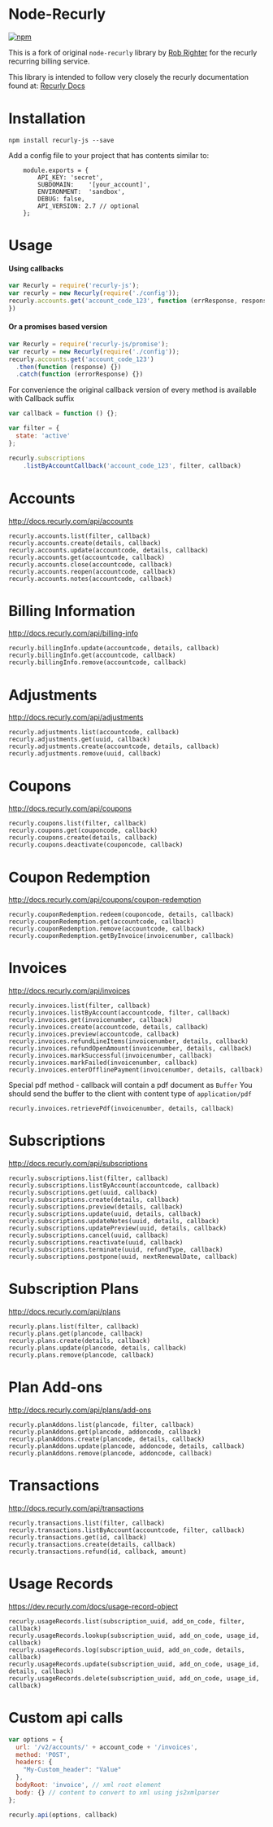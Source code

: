 Node-Recurly
===============
[![npm](https://img.shields.io/npm/dm/recurly-js.svg)](https://www.npmjs.com/package/recurly-js)

This is a fork of original `node-recurly` library by [Rob Righter](https://github.com/robrighter) for the recurly recurring billing service.

This library is intended to follow very closely the recurly documentation found at: [Recurly Docs](http://docs.recurly.com/)


Installation
===============

	npm install recurly-js --save

Add a config file to your project that has contents similar to:

		module.exports = {
			API_KEY: 'secret',
			SUBDOMAIN:    '[your_account]',
			ENVIRONMENT:  'sandbox',
			DEBUG: false,
			API_VERSION: 2.7 // optional
		};


Usage
===============

#### Using callbacks

```javascript
var Recurly = require('recurly-js');
var recurly = new Recurly(require('./config'));
recurly.accounts.get('account_code_123', function (errResponse, response) {
})
```

#### Or a promises based version

```javascript
var Recurly = require('recurly-js/promise');
var recurly = new Recurly(require('./config'));
recurly.accounts.get('account_code_123')
  .then(function (response) {})
  .catch(function (errorResponse) {})
```

For convenience the original callback version of every method is available with Callback suffix
```javascript
var callback = function () {};

var filter = {
  state: 'active'
};

recurly.subscriptions
    .listByAccountCallback('account_code_123', filter, callback)
```

Accounts
===============
http://docs.recurly.com/api/accounts


    recurly.accounts.list(filter, callback)
    recurly.accounts.create(details, callback)
    recurly.accounts.update(accountcode, details, callback)
    recurly.accounts.get(accountcode, callback)
    recurly.accounts.close(accountcode, callback)
    recurly.accounts.reopen(accountcode, callback)
    recurly.accounts.notes(accountcode, callback)


Billing Information
===============
http://docs.recurly.com/api/billing-info

    recurly.billingInfo.update(accountcode, details, callback)
    recurly.billingInfo.get(accountcode, callback)
    recurly.billingInfo.remove(accountcode, callback)


Adjustments
===============
http://docs.recurly.com/api/adjustments

    recurly.adjustments.list(accountcode, callback)
    recurly.adjustments.get(uuid, callback)
    recurly.adjustments.create(accountcode, details, callback)
    recurly.adjustments.remove(uuid, callback)



Coupons
===============
http://docs.recurly.com/api/coupons

    recurly.coupons.list(filter, callback)
    recurly.coupons.get(couponcode, callback)
    recurly.coupons.create(details, callback)
    recurly.coupons.deactivate(couponcode, callback)


Coupon Redemption
=================
http://docs.recurly.com/api/coupons/coupon-redemption

    recurly.couponRedemption.redeem(couponcode, details, callback)
    recurly.couponRedemption.get(accountcode, callback)
    recurly.couponRedemption.remove(accountcode, callback)
    recurly.couponRedemption.getByInvoice(invoicenumber, callback)

Invoices
===============
http://docs.recurly.com/api/invoices

    recurly.invoices.list(filter, callback)
    recurly.invoices.listByAccount(accountcode, filter, callback)
    recurly.invoices.get(invoicenumber, callback)
    recurly.invoices.create(accountcode, details, callback)
    recurly.invoices.preview(accountcode, callback)
    recurly.invoices.refundLineItems(invoicenumber, details, callback)
    recurly.invoices.refundOpenAmount(invoicenumber, details, callback)
    recurly.invoices.markSuccessful(invoicenumber, callback)
    recurly.invoices.markFailed(invoicenumber, callback)
    recurly.invoices.enterOfflinePayment(invoicenumber, details, callback)


  Special pdf method - callback will contain a pdf document as `Buffer`
  You should send the buffer to the client with content type of `application/pdf`

    recurly.invoices.retrievePdf(invoicenumber, details, callback)

Subscriptions
===============
http://docs.recurly.com/api/subscriptions

    recurly.subscriptions.list(filter, callback)
    recurly.subscriptions.listByAccount(accountcode, callback)
    recurly.subscriptions.get(uuid, callback)
    recurly.subscriptions.create(details, callback)
    recurly.subscriptions.preview(details, callback)
    recurly.subscriptions.update(uuid, details, callback)
    recurly.subscriptions.updateNotes(uuid, details, callback)
    recurly.subscriptions.updatePreview(uuid, details, callback)
    recurly.subscriptions.cancel(uuid, callback)
    recurly.subscriptions.reactivate(uuid, callback)
    recurly.subscriptions.terminate(uuid, refundType, callback)
    recurly.subscriptions.postpone(uuid, nextRenewalDate, callback)

Subscription Plans
==================
http://docs.recurly.com/api/plans

    recurly.plans.list(filter, callback)
    recurly.plans.get(plancode, callback)
    recurly.plans.create(details, callback)
    recurly.plans.update(plancode, details, callback)
    recurly.plans.remove(plancode, callback)

Plan Add-ons
==================
http://docs.recurly.com/api/plans/add-ons

    recurly.planAddons.list(plancode, filter, callback)
    recurly.planAddons.get(plancode, addoncode, callback)
    recurly.planAddons.create(plancode, details, callback)
    recurly.planAddons.update(plancode, addoncode, details, callback)
    recurly.planAddons.remove(plancode, addoncode, callback)


Transactions
===============
http://docs.recurly.com/api/transactions

	recurly.transactions.list(filter, callback)
	recurly.transactions.listByAccount(accountcode, filter, callback)
	recurly.transactions.get(id, callback)
	recurly.transactions.create(details, callback)
	recurly.transactions.refund(id, callback, amount)

Usage Records
=============
https://dev.recurly.com/docs/usage-record-object

	recurly.usageRecords.list(subscription_uuid, add_on_code, filter, callback)
	recurly.usageRecords.lookup(subscription_uuid, add_on_code, usage_id, callback)
	recurly.usageRecords.log(subscription_uuid, add_on_code, details, callback)
	recurly.usageRecords.update(subscription_uuid, add_on_code, usage_id, details, callback)
	recurly.usageRecords.delete(subscription_uuid, add_on_code, usage_id, callback)


Custom api calls
================

```javascript
var options = {
  url: '/v2/accounts/' + account_code + '/invoices',
  method: 'POST',
  headers: {
    "My-Custom_header": "Value"
  },
  bodyRoot: 'invoice', // xml root element
  body: {} // content to convert to xml using js2xmlparser
};

recurly.api(options, callback)
```
